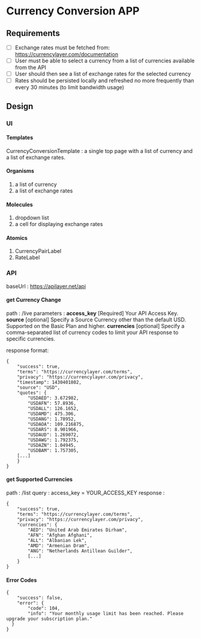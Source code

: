 # Currency Conversion APP

## Requirements

* [ ] Exchange rates must be fetched from: https://currencylayer.com/documentation
* [ ] User must be able to select a currency from a list of currencies available from the API
* [ ] User should then see a list of exchange rates for the selected currency
* [ ] Rates should be persisted locally and refreshed no more frequently than every 30 minutes (to limit bandwidth usage)

## Design

### UI

#### Templates
CurrencyConversionTemplate : a single top page with a list of currency and a list of exchange rates.

#### Organisms

1. a list of currency
2. a list of exchange rates


#### Molecules
1. dropdown list
2. a cell for displaying exchange rates

#### Atomics
1. CurrencyPairLabel
2. RateLabel

### API
baseUrl : https://apilayer.net/api

#### get Currency Change
path : /live
parameters : 
**access_key** 	[Required] Your API Access Key.
**source** 	[optional] Specify a Source Currency other than the default USD. Supported on the Basic Plan and higher.
**currencies** 	[optional] Specify a comma-separated list of currency codes to limit your API response to specific currencies.

response format: 
```
{
    "success": true,
    "terms": "https://currencylayer.com/terms",
    "privacy": "https://currencylayer.com/privacy",
    "timestamp": 1430401802,
    "source": "USD",
    "quotes": {
        "USDAED": 3.672982,
        "USDAFN": 57.8936,
        "USDALL": 126.1652,
        "USDAMD": 475.306,
        "USDANG": 1.78952,
        "USDAOA": 109.216875,
        "USDARS": 8.901966,
        "USDAUD": 1.269072,
        "USDAWG": 1.792375,
        "USDAZN": 1.04945,
        "USDBAM": 1.757305,
    [...]
    }
}              
```

#### get Supported Currencies
path : /list
query : access_key = YOUR_ACCESS_KEY
response : 
```
{
    "success": true,
    "terms": "https://currencylayer.com/terms",
    "privacy": "https://currencylayer.com/privacy",
    "currencies": {
        "AED": "United Arab Emirates Dirham",
        "AFN": "Afghan Afghani",
        "ALL": "Albanian Lek",
        "AMD": "Armenian Dram",
        "ANG": "Netherlands Antillean Guilder",  
        [...] 
    }
}                       
```

#### Error Codes

```
{
    "success": false,
    "error": {
        "code": 104,
        "info": "Your monthly usage limit has been reached. Please upgrade your subscription plan."    
  }
}               
```